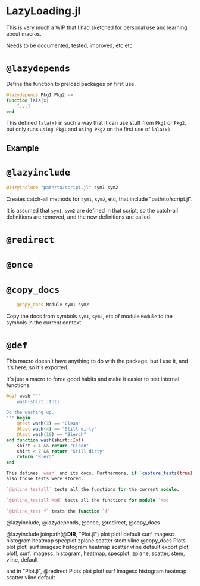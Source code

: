 # LazyLoading.jl

This is very much a WIP that I had sketched for personal use and learning about macros.

Needs to be documented, tested, improved, etc etc


# `@lazydepends`

Define the function to preload packages on first use.


```julia
@lazydepends Pkg1 Pkg2 ->
function lala(x)
    [...]
end
```

This defined `lala(x)` in such a way that it can use stuff from `Pkg1` or `Pkg2`, but
only runs `using Pkg1` and `using Pkg2` on the first use of `lala(x)`.

## Example



# `@lazyinclude`

```julia
@lazyinclude "path/to/script.jl" sym1 sym2
```

Creates catch-all methods for `sym1`, `sym2`, etc, that include "path/to/script.jl".

It is assumed that `sym1`, `sym2` are defined in that script, so the catch-all definitions
are removed, and the new definitions are called.


# `@redirect`


# `@once`

# `@copy_docs`

```julia    
    @copy_docs Module sym1 sym2    
```

Copy the docs from symbols `sym1`, `sym2`, etc of module `Module` to the symbols in the current context.

# `@def`

This macro doesn't have anything to do with the package, but I use it, and it's here, so it's exported.

It's just a macro to force good habits and make it easier to test internal functions.

```julia
@def wash """
    wash(shirt::Int)

Do the washing up.
""" begin
    @test wash(3) == "Clean"
    @test wash(4) == "Still dirty"
    @test wash(10) == "Blergh"
end function wash(shirt::Int)
    shirt < 4 && return "Clean"
    shirt < 8 && return "Still dirty"
    return "Blerg"
end

This defines `wash` and its docs. Furthermore, if `capture_tests(true)` was run before this code,
also those tests were stored.

`@inline_testall` tests all the functions for the current module.

`@inline_testall Mod` tests all the functions for module `Mod`

`@inline_test f` tests the function `f`
```

@lazyinclude, @lazydepends, @once, @redirect, @copy_docs

@lazyinclude joinpath(@__DIR__, "Plot.jl") plot plot! default surf imagesc histogram heatmap specplot zplane scatter stem vline
@copy_docs Plots plot plot! surf imagesc histogram heatmap scatter vline default
export plot, plot!, surf, imagesc, histogram, heatmap, specplot, zplane, scatter, stem, vline, default


and in "Plot.jl", @redirect Plots plot plot! surf imagesc histogram heatmap scatter vline default
